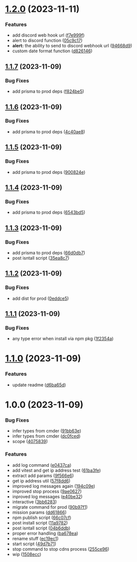 # [1.2.0](https://github.com/wajeht/cdns/compare/v1.1.7...v1.2.0) (2023-11-11)


### Features

* add discord web hook url ([f7e999f](https://github.com/wajeht/cdns/commit/f7e999f5c26c5e646ab234a32ce1210b737c4d41))
* alert to discord function ([05c9c17](https://github.com/wajeht/cdns/commit/05c9c176b9f8762838ca2c74099263a696b067c0))
* **alert:** the ability to send to discord webhook url ([94668d9](https://github.com/wajeht/cdns/commit/94668d9f8be7bb497b846715427f9adb79033877))
* custom date format function ([d826146](https://github.com/wajeht/cdns/commit/d826146a07adf4b07a3d7ed28fb1f7a2d2f7993b))

## [1.1.7](https://github.com/wajeht/cdns/compare/v1.1.6...v1.1.7) (2023-11-09)

### Bug Fixes

- add prisma to prod deps ([f824be5](https://github.com/wajeht/cdns/commit/f824be5466e979e1a21126deaa8aa46d887ec514))

## [1.1.6](https://github.com/wajeht/cdns/compare/v1.1.5...v1.1.6) (2023-11-09)

### Bug Fixes

- add prisma to prod deps ([4c40ae8](https://github.com/wajeht/cdns/commit/4c40ae846342d62d780ca381f4ea48e8abddaf82))

## [1.1.5](https://github.com/wajeht/cdns/compare/v1.1.4...v1.1.5) (2023-11-09)

### Bug Fixes

- add prisma to prod deps ([900824e](https://github.com/wajeht/cdns/commit/900824e8e639d0761d1ce8cb7e7b7a047c777e14))

## [1.1.4](https://github.com/wajeht/cdns/compare/v1.1.3...v1.1.4) (2023-11-09)

### Bug Fixes

- add prisma to prod deps ([6543bd5](https://github.com/wajeht/cdns/commit/6543bd5b13902adbb8b4b3dde31248d42ea993d3))

## [1.1.3](https://github.com/wajeht/cdns/compare/v1.1.2...v1.1.3) (2023-11-09)

### Bug Fixes

- add prisma to prod deps ([66d0db7](https://github.com/wajeht/cdns/commit/66d0db733c9c003fcae6e0f2f72e219383fa4777))
- post isntall script ([35ea8c7](https://github.com/wajeht/cdns/commit/35ea8c7f7e5a34cfb2f8e1b30e1c7e19206433fb))

## [1.1.2](https://github.com/wajeht/cdns/compare/v1.1.1...v1.1.2) (2023-11-09)

### Bug Fixes

- add dist for prod ([0eddce5](https://github.com/wajeht/cdns/commit/0eddce5f1fecef61ec20ac93f84b3ccfed45a554))

## [1.1.1](https://github.com/wajeht/cdns/compare/v1.1.0...v1.1.1) (2023-11-09)

### Bug Fixes

- any type error when install via npm pkg ([1f2354a](https://github.com/wajeht/cdns/commit/1f2354ae2e92be5b4c7ba30e717ec1eb9d82dc99))

# [1.1.0](https://github.com/wajeht/cdns/compare/v1.0.0...v1.1.0) (2023-11-09)

### Features

- update readme ([d6ba65d](https://github.com/wajeht/cdns/commit/d6ba65dbfa42bcebb460e19529768d93dca13e1a))

# 1.0.0 (2023-11-09)

### Bug Fixes

- infer types from cmder ([91bb63e](https://github.com/wajeht/cdns/commit/91bb63e33cba4f0124970b9022fd592bc99df6ad))
- infer types from cmder ([dc0fced](https://github.com/wajeht/cdns/commit/dc0fced283e8ca1ef5903714456b22dd4189147a))
- scope ([4075839](https://github.com/wajeht/cdns/commit/4075839d47e081844bde2db07793e66e8242e13d))

### Features

- add log command ([e0437ca](https://github.com/wajeht/cdns/commit/e0437ca011c8b684b48b02ba369e40f6e794c5b5))
- add vitest and get ip address test ([61ba3fe](https://github.com/wajeht/cdns/commit/61ba3fe9a9d3cebcc26a128d6422f01b79743895))
- extract add params ([9f566e6](https://github.com/wajeht/cdns/commit/9f566e6da167bb93df805a722917b3be7ebdecbf))
- get ip address util ([57f8dd6](https://github.com/wajeht/cdns/commit/57f8dd6c1345ec1ca9ad4dd0e42a305205fb6113))
- improved log messages again ([194c09e](https://github.com/wajeht/cdns/commit/194c09e87b2d864390cc43cd08f11b801830f48c))
- improved stop process ([9ae0627](https://github.com/wajeht/cdns/commit/9ae0627bdb3f45088f7a375bc8e0e4e9f93460ee))
- inproved log messages ([e40be32](https://github.com/wajeht/cdns/commit/e40be32e5d560c2367eb2b4a7eda96c5509733b5))
- interactive ([3bb6283](https://github.com/wajeht/cdns/commit/3bb628356245b605c61560fdeada141ee5949e82))
- migrate command for prod ([90b97f1](https://github.com/wajeht/cdns/commit/90b97f1cbaee3ec74d81a07ae02582ce8fbb654e))
- mission params ([dd61866](https://github.com/wajeht/cdns/commit/dd61866119e3d00e66047f3fc0ef6dd6cbb2a4b5))
- npm publish script ([66c07cf](https://github.com/wajeht/cdns/commit/66c07cf0960585cc8fd1ba4967dfb3453c87fd31))
- post install script ([11a9782](https://github.com/wajeht/cdns/commit/11a978217dbbf03773a05ce657ead75143252908))
- post isntall script ([04b6ddb](https://github.com/wajeht/cdns/commit/04b6ddbb027111457614dfa0a5034d3e4c891cff))
- proper error handling ([ba678ea](https://github.com/wajeht/cdns/commit/ba678ea4df9f5bea6b2e29d5c7ce2039edaa4dc1))
- rename stuff ([ec19ec1](https://github.com/wajeht/cdns/commit/ec19ec1d5030e73197a6292bef811b84c74e1dad))
- start script ([49d7b71](https://github.com/wajeht/cdns/commit/49d7b71d1c0a145e37967338293bd915ac1c774f))
- stop command to stop cdns process ([255ce96](https://github.com/wajeht/cdns/commit/255ce969436a0b290601ef0ffcf7d4299c2b79cb))
- wip ([1508ecc](https://github.com/wajeht/cdns/commit/1508eccfb178549e66d1e2177677c1f259a77aab))

